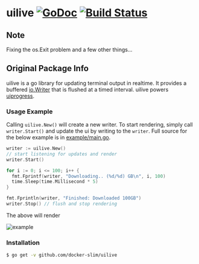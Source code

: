 # uilive [![GoDoc](https://godoc.org/github.com/docker-slim/uilive?status.svg)](https://godoc.org/github.com/docker-slim/uilive) [![Build Status](https://travis-ci.org/docker-slim/uilive.svg?branch=master)](https://travis-ci.org/docker-slim/uilive)

## Note

Fixing the os.Exit problem and a few other things...

## Original Package Info

uilive is a go library for updating terminal output in realtime. It provides a buffered [io.Writer](https://golang.org/pkg/io/#Writer) that is flushed at a timed interval. uilive powers [uiprogress](https://github.com/docker-slim/uiprogress).

### Usage Example

Calling `uilive.New()` will create a new writer. To start rendering, simply call `writer.Start()` and update the ui by writing to the `writer`. Full source for the below example is in [example/main.go](example/main.go).

```go
writer := uilive.New()
// start listening for updates and render
writer.Start()

for i := 0; i <= 100; i++ {
  fmt.Fprintf(writer, "Downloading.. (%d/%d) GB\n", i, 100)
  time.Sleep(time.Millisecond * 5)
}

fmt.Fprintln(writer, "Finished: Downloaded 100GB")
writer.Stop() // flush and stop rendering
```

The above will render

![example](doc/example.gif)

### Installation

```sh
$ go get -v github.com/docker-slim/uilive
```
